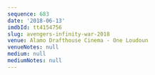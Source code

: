```yaml
---
sequence: 683
date: '2018-06-13'
imdbId: tt4154756
slug: avengers-infinity-war-2018
venue: Alamo Drafthouse Cinema - One Loudoun
venueNotes: null
medium: null
mediumNotes: null
---
```


